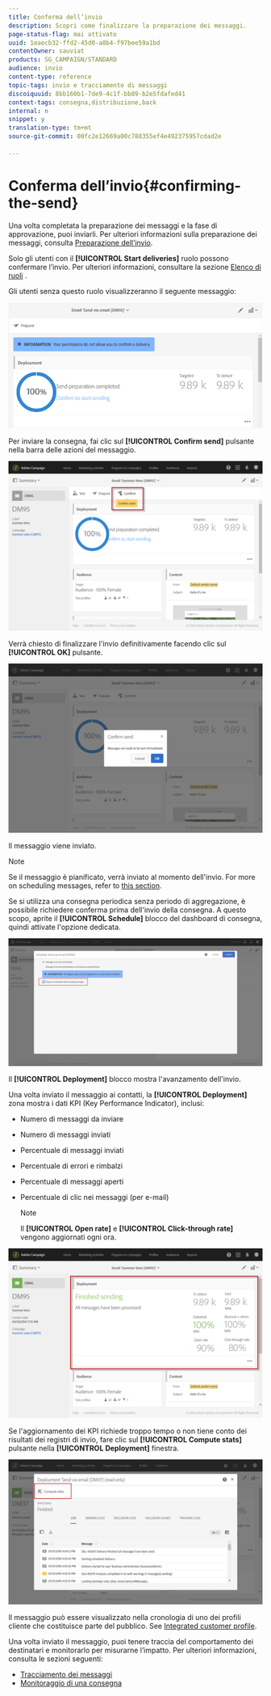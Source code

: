 ```yaml
---
title: Conferma dell’invio
description: Scopri come finalizzare la preparazione dei messaggi.
page-status-flag: mai attivato
uuid: 1eaecb32-ffd2-45d0-a8b4-f97bee59a1bd
contentOwner: sauviat
products: SG_CAMPAIGN/STANDARD
audience: invio
content-type: reference
topic-tags: invio e tracciamento di messaggi
discoiquuid: 8bb160b1-7de9-4c1f-bb89-b2e5fdafed41
context-tags: consegna,distribuzione,back
internal: n
snippet: y
translation-type: tm+mt
source-git-commit: 00fc2e12669a00c788355ef4e492375957cdad2e

---
```



# Conferma dell’invio{#confirming-the-send}

Una volta completata la preparazione dei messaggi e la fase di approvazione, puoi inviarli. Per ulteriori informazioni sulla preparazione dei messaggi, consulta [Preparazione dell’invio](../../sending/using/preparing-the-send.md).

Solo gli utenti con il **[!UICONTROL Start deliveries]** ruolo possono confermare l’invio. Per ulteriori informazioni, consultare la sezione [Elenco di ruoli](../../administration/using/list-of-roles.md) .

Gli utenti senza questo ruolo visualizzeranno il seguente messaggio:

![](assets/confirm_delivery_2.png)

Per inviare la consegna, fai clic sul **[!UICONTROL Confirm send]** pulsante nella barra delle azioni del messaggio.

![](assets/confirm_delivery.png)

Verrà chiesto di finalizzare l'invio definitivamente facendo clic sul **[!UICONTROL OK]** pulsante.

![](assets/confirm_delivery1.png)

Il messaggio viene inviato.

>[!NOTE]
>
>Se il messaggio è pianificato, verrà inviato al momento dell'invio. For more on scheduling messages, refer to [this section](../../sending/using/about-scheduling-messages.md).

Se si utilizza una consegna periodica senza periodo di aggregazione, è possibile richiedere conferma prima dell'invio della consegna. A questo scopo, aprite il **[!UICONTROL Schedule]** blocco del dashboard di consegna, quindi attivate l'opzione dedicata.

![](assets/confirmation_recurring_deliveries.png)

Il **[!UICONTROL Deployment]** blocco mostra l'avanzamento dell'invio.

Una volta inviato il messaggio ai contatti, la **[!UICONTROL Deployment]** zona mostra i dati KPI (Key Performance Indicator), inclusi:

* Numero di messaggi da inviare
* Numero di messaggi inviati
* Percentuale di messaggi inviati
* Percentuale di errori e rimbalzi
* Percentuale di messaggi aperti
* Percentuale di clic nei messaggi (per e-mail)

   >[!NOTE]
   >
   >Il **[!UICONTROL Open rate]** e **[!UICONTROL Click-through rate]** vengono aggiornati ogni ora.

![](assets/sending_delivery.png)

Se l'aggiornamento dei KPI richiede troppo tempo o non tiene conto dei risultati dei registri di invio, fare clic sul **[!UICONTROL Compute stats]** pulsante nella **[!UICONTROL Deployment]** finestra.

![](assets/sending_delivery7.png)

Il messaggio può essere visualizzato nella cronologia di uno dei profili cliente che costituisce parte del pubblico. See [Integrated customer profile](../../audiences/using/integrated-customer-profile.md).

Una volta inviato il messaggio, puoi tenere traccia del comportamento dei destinatari e monitorarlo per misurarne l’impatto. Per ulteriori informazioni, consulta le sezioni seguenti:

* [Tracciamento dei messaggi](../../sending/using/tracking-messages.md)
* [Monitoraggio di una consegna](../../sending/using/monitoring-a-delivery.md)

